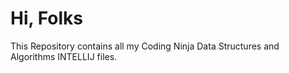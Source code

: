 # Hi, Folks

This Repository contains all my Coding Ninja Data Structures and Algorithms INTELLIJ files.
